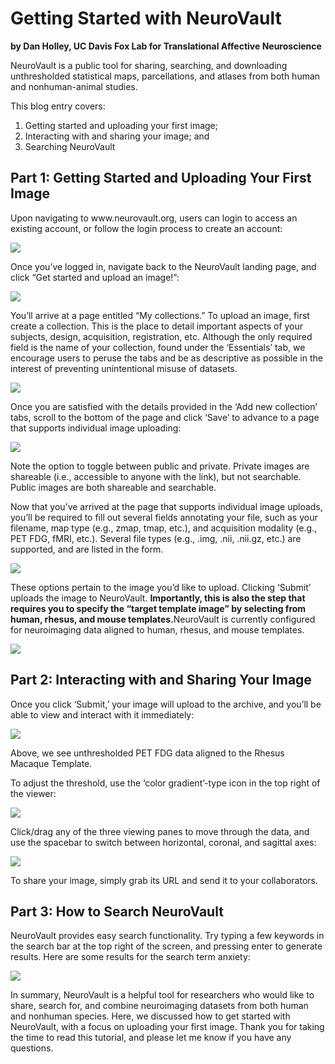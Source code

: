 # Getting Started with NeuroVault
**by Dan Holley, UC Davis Fox Lab for Translational Affective Neuroscience**

<p>NeuroVault is a public tool for sharing, searching, and downloading unthresholded statistical maps, parcellations, and atlases from both human and nonhuman-animal studies.
  
This blog entry covers:
1. Getting started and uploading your first image;
2. Interacting with and sharing your image; and
3. Searching NeuroVault</p>

## Part 1: Getting Started and Uploading Your First Image
<p>Upon navigating to www.neurovault.org, users can login to access an existing account, or follow the login process to create an account:</p>

![](https://miro.medium.com/max/1400/1*f1EYfSBkIem57b0qFFw-Vg.png)

Once you’ve logged in, navigate back to the NeuroVault landing page, and click “Get started and upload an image!”:

![](https://miro.medium.com/max/1200/1*nk6xvzJFivCicxUS2jvTVQ.gif)

You’ll arrive at a page entitled “My collections.” To upload an image, first create a collection. This is the place to detail important aspects of your subjects, design, acquisition, registration, etc. Although the only required field is the name of your collection, found under the ‘Essentials’ tab, we encourage users to peruse the tabs and be as descriptive as possible in the interest of preventing unintentional misuse of datasets.

![](https://miro.medium.com/max/1200/1*Z1oG3raV6PPNuzjwOh70zA.gif)

Once you are satisfied with the details provided in the ‘Add new collection’ tabs, scroll to the bottom of the page and click ‘Save’ to advance to a page that supports individual image uploading:

![](https://miro.medium.com/max/1200/1*NalKEyBID9lMO_7sAuKf7g.gif)

Note the option to toggle between public and private. Private images are shareable (i.e., accessible to anyone with the link), but not searchable. Public images are both shareable and searchable.

Now that you’ve arrived at the page that supports individual image uploads, you’ll be required to fill out several fields annotating your file, such as your filename, map type (e.g., zmap, tmap, etc.), and acquisition modality (e.g., PET FDG, fMRI, etc.). Several file types (e.g., .img, .nii, .nii.gz, etc.) are supported, and are listed in the form.

![](https://miro.medium.com/max/1200/1*r-7zBg3rCsHBQFH598r6jw.gif)

These options pertain to the image you’d like to upload. Clicking ‘Submit’ uploads the image to NeuroVault. <b>Importantly, this is also the step that requires you to specify the “target template image” by selecting from human, rhesus, and mouse templates.</b>NeuroVault is currently configured for neuroimaging data aligned to human, rhesus, and mouse templates.
  
![](https://miro.medium.com/max/1400/1*KOrqtydv1bEuOvzsjtqHIg.png)

## Part 2: Interacting with and Sharing Your Image
Once you click ‘Submit,’ your image will upload to the archive, and you’ll be able to view and interact with it immediately:

![](https://miro.medium.com/max/1400/1*xWpa_Y0Y0IGnLqGLVfBk-g.png)

Above, we see unthresholded PET FDG data aligned to the Rhesus Macaque Template.
  
To adjust the threshold, use the ‘color gradient’-type icon in the top right of the viewer:

![](https://miro.medium.com/max/1200/1*QwmNZNghZiMKbIB_UeApMg.gif)

Click/drag any of the three viewing panes to move through the data, and use the spacebar to switch between horizontal, coronal, and sagittal axes:

![](https://miro.medium.com/max/1200/1*hNAPSlqLpZzDMOsBscLYVw.gif)

To share your image, simply grab its URL and send it to your collaborators.

## Part 3: How to Search NeuroVault

NeuroVault provides easy search functionality. Try typing a few keywords in the search bar at the top right of the screen, and pressing enter to generate results. Here are some results for the search term anxiety:

![](https://miro.medium.com/max/1200/1*rtD_w73A_EO-CFegl5At8g.gif)

In summary, NeuroVault is a helpful tool for researchers who would like to share, search for, and combine neuroimaging datasets from both human and nonhuman species. Here, we discussed how to get started with NeuroVault, with a focus on uploading your first image. Thank you for taking the time to read this tutorial, and please let me know if you have any questions.


